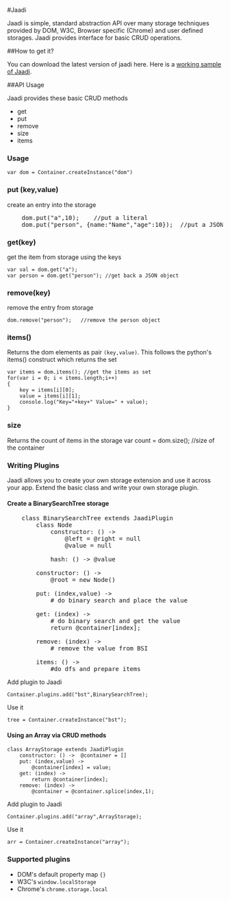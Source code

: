 #Jaadi

Jaadi is simple, standard abstraction API over many storage techniques provided by DOM, W3C, Browser specific (Chrome) and user defined storages. Jaadi provides interface for basic CRUD operations.

##How to get it?

You can download the latest version of jaadi here. Here is a [working sample of Jaadi](http://www.maheshsubramaniya.com/projects/jaadi-sample.html).

##API Usage

Jaadi provides these basic CRUD methods

* get
* put
* remove
* size
* items

### Usage

    var dom = Container.createInstance("dom")

### put (key,value)
create an entry into the storage
<pre>
    dom.put("a",10);    //put a literal
    dom.put("person", {name:"Name","age":10});  //put a JSON
</pre>

### get(key)
get the item from storage using the keys

    var val = dom.get("a");
    var person = dom.get("person"); //get back a JSON object


### remove(key)
remove the entry from storage

    dom.remove("person");   //remove the person object


### items()
Returns the dom elements as pair `(key,value)`. This follows the python's items() construct which returns the set

    var items = dom.items(); //get the items as set 
	for(var i = 0; i < items.length;i++)
	{
        key = items[i][0];
        value = items[i][1];
		console.log("Key="+key+" Value=" + value);
	}


### size
Returns the count of items in the storage
    var count = dom.size(); //size of the container
### Writing Plugins

Jaadi allows you to create your own storage extension and use it across your app. Extend the basic class and write your own storage plugin.

#### Create a BinarySearchTree storage

<pre>
    class BinarySearchTree extends JaadiPlugin
		class Node
			constructor: () ->
				@left = @right = null
				@value = null

			hash: () -> @value

		constructor: () ->	
			@root = new Node()

		put: (index,value) ->
			# do binary search and place the value

		get: (index) ->
			# do binary search and get the value
			return @container[index];

		remove: (index) ->
			# remove the value from BSI

		items: () ->
			#do dfs and prepare items
</pre>

Add plugin to Jaadi

    Container.plugins.add("bst",BinarySearchTree);


Use it

    tree = Container.createInstance("bst");


#### Using an Array via CRUD methods


    class ArrayStorage extends JaadiPlugin
    	constructor: () ->	@container = []
    	put: (index,value) ->
    		@container[index] = value;
    	get: (index) ->
    		return @container[index];
    	remove: (index) ->
    		@container = @container.splice(index,1);
    

Add plugin to Jaadi

    Container.plugins.add("array",ArrayStorage);

Use it

    arr = Container.createInstance("array");


### Supported plugins

* DOM's default property map `{}`
* W3C's `window.localStorage`
* Chrome's `chrome.storage.local`
